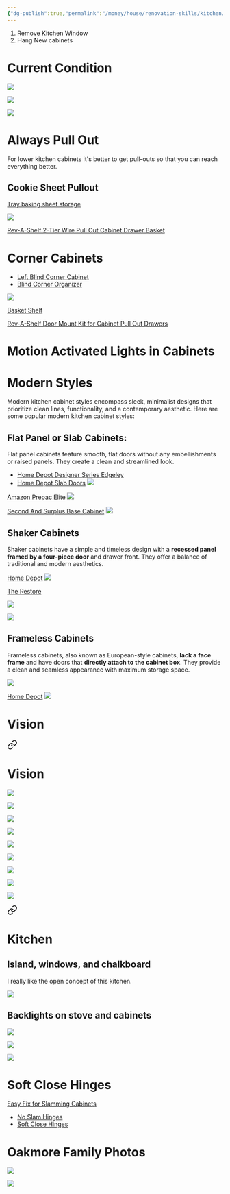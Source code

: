 ```yaml
---
{"dg-publish":true,"permalink":"/money/house/renovation-skills/kitchen/kitchen-cabinets/","tags":["oakmore"],"created":"Jun 05, 2023, 1:49 PM"}
---
```



1. Remove Kitchen Window
2. Hang New cabinets

# Current Condition

![](https://lh3.googleusercontent.com/pw/AIL4fc-JgZNEBGT1OXHvX8Weq0PaESnUhxxddBJat87Hk6SjxqemAPWOgTiwNEJMMynGZNDMSw6AJ0wJdgjp8PI-K9BQf32M6ODY6taehLsGyKhwBuJlPKrtwBGI-ygFNIm7eCt7aWSqxxPnu1m46SaLzv0j1Q=w1673-h1255-s-no?authuser=1)

![](https://lh3.googleusercontent.com/pw/AIL4fc-zjli0KoOq-ilbMeBEQR0kvZmb0b16lpXphby3oN_3Dj4Li1TRMoIALtQqQrQzK-25sMDwOAxCeLENWlLSgGzYfajSoFQuGLfneZnF_7NnH-nQ0UJ1DaHjJiXLc1M31D-47SBhS_HCuoD0Beavo9tsmw=w1673-h1255-s-no?authuser=1)

![](https://lh3.googleusercontent.com/pw/AIL4fc_tsQ4Exf8-4kPRZg-PVT8wLxVsWDI8s-dpF3svHwJ1Oo12wH-5fhvmW9zQwZ8eizwUP7-VHzemSVSvgXYRlQuYfa38yu-pJ5Rv05N1LifsbP5_Mc7K6qTf_fMlXP-HZSUNLXTkFzZEw5vxFjwmrNpDzQ=w1673-h1255-s-no?authuser=1)

# Always Pull Out

For lower kitchen cabinets it's better to get pull-outs so that you can reach everything better.

## Cookie Sheet Pullout

[Tray baking sheet storage](https://www.kraftmaid.com/tray-baking-sheet-storage/)

![](https://cdn11.bigcommerce.com/s-r7ihvq/images/stencil/996x666/products/82604/143813/K_BTP12_MTA1_NAA_PD001__28581.1469122014.jpg?c=3)

[Rev-A-Shelf 2-Tier Wire Pull Out Cabinet Drawer Basket](https://www.wayfair.com/kitchen-tabletop/pdp/rev-a-shelf-2-tier-wire-pull-out-cabinet-drawer-basket-rsef2113.html)


# Corner Cabinets 

- [Left Blind Corner Cabinet](https://www.homedepot.com/p/VEVOR-Swing-Left-Blind-Corner-Cabinet-Pull-Out-for-36-in-Cabinet-2-Tier-Swing-Tray-Soft-Close-Cloud-Blind-Kitchen-Cabinet-CGLLSNGFDX36YCZB1V0/323355732)
- [Blind Corner Organizer](https://www.build.com/product/summary/1766223)

![](https://s3.img-b.com/image/private/t_base,c_pad,f_auto,dpr_2,w_680,h_680/product/kessebohmer/kessebohmer-ks-lm60-cham-ma-r-kit--290644.jpg)

[Basket Shelf](https://www.wayfair.com/RevAShelf--RevAShelf-3-Tier-Pull-Out-Organizer-for-Blind-Corner-Cabinets-w-Soft-Close-5PSP315SCCR-L903-K~RSEF1644.html)

[Rev-A-Shelf Door Mount Kit for Cabinet Pull Out Drawers](https://www.wayfair.com/kitchen-tabletop/pdp/rev-a-shelf-door-mount-kit-for-cabinet-pull-out-drawers-rsef1085.html)


# Motion Activated Lights in Cabinets 

# Modern Styles

Modern kitchen cabinet styles encompass sleek, minimalist designs that prioritize clean lines, functionality, and a contemporary aesthetic. Here are some popular modern kitchen cabinet styles:

## Flat Panel or Slab Cabinets:

Flat panel cabinets feature smooth, flat doors without any embellishments or raised panels. They create a clean and streamlined look.

- [Home Depot Designer Series Edgeley](https://www.homedepot.com/pep/Hampton-Bay-Designer-Series-Edgeley-Assembled-33x34-5x23-75-in-Sink-Base-Kitchen-Cabinet-in-Glacier-BS33-EDGL/305842743)
- [Home Depot Slab Doors](https://www.homedepot.com/b/Kitchen-Kitchen-Cabinets/Flat-Panel/Slab-Door/N-5yc1vZas87Z1z17w3aZ1z1drs3?NCNI-5)
![](https://images.thdstatic.com/productImages/3060a0c6-83c6-42e2-9ebe-ce363d4f9a90/svn/white-hampton-bay-assembled-kitchen-cabinets-bs33-edwh-64_1000.jpg)

[Amazon Prepac Elite](https://www.amazon.com/Prepac-WEW-3230-Elite-Storage-Cabinet/dp/B07D2Y2LR8/ref=asc_df_B07D2Y2LR8)
![](https://m.media-amazon.com/images/I/71tRV5XyTFL._AC_SL1500_.jpg)

[Second And Surplus Base Cabinet](https://www.secondsandsurplus.com/base-cabinet-30-madison-ash-kitchen-cabinet-55-b30ma)
![](https://www.secondsandsurplus.com/media/amasty/webp/catalog/product/cache/66c369609c7bef7961a69ee32aaecad8/5/5/55-b30ma_jpg.webp)

## Shaker Cabinets

Shaker cabinets have a simple and timeless design with a **recessed panel framed by a four-piece door** and drawer front. They offer a balance of traditional and modern aesthetics.

[Home Depot](https://www.homedepot.com/b/Kitchen-Kitchen-Cabinets/Shaker/N-5yc1vZas87Z1z0qcue)
![](https://images.thdstatic.com/productImages/238c4199-742c-4751-88b2-25dce1168429/svn/alpine-white-hampton-bay-ready-to-assemble-kitchen-cabinets-b30-64_1000.jpg)

[The Restore](<[The Restore](https://goo.gl/maps/QmjiYKS1JBz1wjpG7)>)

![](https://lh3.googleusercontent.com/pw/AIL4fc-rF3HK-WQSDyd3K6MuDixorp4ERi4D14P2WDdyAjpwG5AAmytsOOp7mQdEajQSfdNrIT9TtBv6wXPZVPMlJqOAn8BjyIfJFTqrYcv5rSYlOn0oMnBBRDDDhHAlE0bpsdj_UdSWQtVFQA0OKhuKtySK-Q=w1673-h1255-s-no?authuser=1)

![](https://lh3.googleusercontent.com/pw/AIL4fc_tRAZzoB-nbZQ1lUYX5Zb51TOVjIVA-PgDHI7OBk9iNwLvIp32rKH9eEOwPa6IwaT3fUouH_m8X0gC-g96ux1N7NFbRuXheTGtZLCCseG66DqHPSwiWIsRsim1xLSXbA28Rx3rdEQld_MiCfQd6qxbBA=w1024-h768-s-no?authuser=1)


## Frameless Cabinets

Frameless cabinets, also known as European-style cabinets, **lack a face frame** and have doors that **directly attach to the cabinet box**. They provide a clean and seamless appearance with maximum storage space.

![](https://st.hzcdn.com/simgs/59913f160133aecd_4-2013/home-design.jpg)


[Home Depot](https://www.homedepot.com/b/Kitchen-Kitchen-Cabinets/Frameless/N-5yc1vZas87Z1z1na1r)
![](https://images.thdstatic.com/productImages/60e95b23-dddb-4d9a-80cf-d33de638eb8b/svn/white-hampton-bay-assembled-kitchen-cabinets-cm3635s-wh-64_1000.jpg)


# Vision


<div class="transclusion internal-embed is-loaded"><a class="markdown-embed-link" href="/money/house/renovation-skills/kitchen/open-up-the-kitchen/#vision" aria-label="Open link"><svg xmlns="http://www.w3.org/2000/svg" width="24" height="24" viewBox="0 0 24 24" fill="none" stroke="currentColor" stroke-width="2" stroke-linecap="round" stroke-linejoin="round" class="svg-icon lucide-link"><path d="M10 13a5 5 0 0 0 7.54.54l3-3a5 5 0 0 0-7.07-7.07l-1.72 1.71"></path><path d="M14 11a5 5 0 0 0-7.54-.54l-3 3a5 5 0 0 0 7.07 7.07l1.71-1.71"></path></svg></a><div class="markdown-embed">



# Vision

![](https://lh3.googleusercontent.com/pw/AJFCJaUqKmaKald8jaqsKseNjav573Hl2YHJO-LhsjLgZM6hjAYuHzC5SNyvf6g3eGDRXSvhrqlqyZIz3PHcZUFlhcbO6bTepJoJRAzuiWsHnvw-S3VAY3GPSTt6nQnYillTPOaoB9PX6HsyCyDGKTJGeNXVvQ=w1024-h768-s-no?authuser=0)

![](https://i.imgur.com/DfsQdrK.png)

![](https://photos.zillowstatic.com/fp/a2c9e9c170298064b892f72118095376-uncropped_scaled_within_1536_1152.webp)

![](https://photos.zillowstatic.com/fp/e8e6d4e318a75aff33e8190e22caab43-uncropped_scaled_within_1536_1152.webp)

![](https://photos.zillowstatic.com/fp/f7d9be3ec9763fb089defe881979bd4f-uncropped_scaled_within_1536_1152.webp)

![](https://photos.zillowstatic.com/fp/035c2f524d3b6521c38d7dc7c65cac27-uncropped_scaled_within_1536_1152.webp)

![](https://photos.zillowstatic.com/fp/c429f7d145fe4c1fc39a9771d521354f-uncropped_scaled_within_1536_1152.webp)

![](https://photos.zillowstatic.com/fp/62ecb411bd79f15c51cc49b5d5080d3d-uncropped_scaled_within_1536_1152.webp)

![](https://photos.zillowstatic.com/fp/36fb0fd116bc07993eddbdbc47576713-uncropped_scaled_within_1536_1152.webp)


</div></div>



<div class="transclusion internal-embed is-loaded"><a class="markdown-embed-link" href="/shopping/house-ideas/house-renovation-ideas/#kitchen" aria-label="Open link"><svg xmlns="http://www.w3.org/2000/svg" width="24" height="24" viewBox="0 0 24 24" fill="none" stroke="currentColor" stroke-width="2" stroke-linecap="round" stroke-linejoin="round" class="svg-icon lucide-link"><path d="M10 13a5 5 0 0 0 7.54.54l3-3a5 5 0 0 0-7.07-7.07l-1.72 1.71"></path><path d="M14 11a5 5 0 0 0-7.54-.54l-3 3a5 5 0 0 0 7.07 7.07l1.71-1.71"></path></svg></a><div class="markdown-embed">



# Kitchen

## Island, windows, and chalkboard

I really like the open concept of this kitchen.

![](https://i.imgur.com/oL137eJ.jpg)

## Backlights on stove and cabinets

![](https://i.imgur.com/E3Bdm4O.jpg)



</div></div>


![](https://hips.hearstapps.com/hmg-prod/images/edc120118pike04-1542730739.jpg)

![](https://www.lilyanncabinets.com/media/igallery/w/h/white_shaker_elite_2_.jpg)
# Soft Close Hinges

[Easy Fix for Slamming Cabinets](https://www.youtube.com/watch?v=Z_AYt7PSEU0)

- [No Slam Hinges](https://www.amazon.com/no-slam-hinges/s?k=no+slam+hinges)
- [Soft Close Hinges](https://www.homedepot.com/b/Hardware-Cabinet-Hardware-Cabinet-Hinges/Soft-Close/N-5yc1vZc29aZ1z0jp6o)

# Oakmore Family Photos

![](https://lh3.googleusercontent.com/pw/AJFCJaW7gwD-YVgXag4iwvAKcjPpKmbnl3Ovjdmd0xPXfx5MsF8siZL8orzdG6f37FnAOnzq5nZllmU6fO-FJqX3Q-8t-yvZU45Lz8IwRCMAaCQfHRhxaM2UlUISveyvT_OB3WecUYfhlMwsq1rflcr2jYe5fQ=w2644-h1983-s-no?authuser=0)

![](https://lh3.googleusercontent.com/pw/AJFCJaU2bTri36BwyV2M-F24xTXsHDIEwEg9tbGsPfytRoBBn-vuF_NAI7OHiSJ1aJTQO3dbEsHwsVejvEvwCMkEpX9_vRr5cmmNbfdtKQID5jDISTJx3NJSK60FqYA2OPURh5H7O9pmtOi9ZHtzb6czQX8OVQ=w2644-h1983-s-no?authuser=0)

